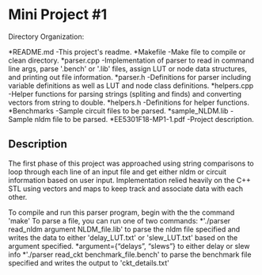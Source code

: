 # Mini Project #1
Directory Organization:

*README.md
 -This project's readme.
*Makefile
 -Make file to compile or clean directory.
*parser.cpp
 -Implementation of parser to read in command line args, parse '.bench' or '.lib' files, assign LUT or node data structures, and printing out file information.
*parser.h
 -Definitions for parser including variable definitions as well as LUT and node class definitions. 
*helpers.cpp
 -Helper functions for parsing strings (spliting and finds) and converting vectors from string to double. 
*helpers.h
 -Definitions for helper functions.
*Benchmarks
 -Sample circuit files to be parsed.
*sample_NLDM.lib
 -Sample nldm file to be parsed.
*EE5301F18-MP1-1.pdf
 -Project description.

## Description
The first phase of this project was approached using string comparisons to loop through each line of an input file and get either nldm or circuit information based on user input. Implementation relied heavily on the C++ STL using vectors and maps to keep track and associate data with each other. 

To compile and run this parser program, begin with the the command 'make'
To parse a file, you can run one of two commands:
*'./parser read_nldm argument NLDM_file.lib' to parse the nldm file specified and writes the data to either 'delay_LUT.txt' or 'slew_LUT.txt' based on the argument specified.
 *argument={“delays”, “slews”} to either delay or slew info
*'./parser read_ckt benchmark_file.bench' to parse the benchmark file specified and writes the output to 'ckt_details.txt'



